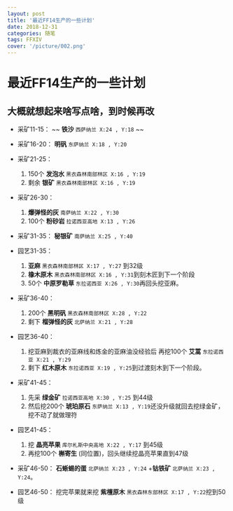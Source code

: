 ```yaml
---
layout: post
title: '最近FF14生产的一些计划'
date: 2018-12-31
categories: 随笔
tags: FFXIV
cover: '/picture/002.png'
---
```


最近FF14生产的一些计划
==================

## 大概就想起来啥写点啥，到时候再改

- 采矿11-15：
    ~~ **铁沙** `西萨纳兰 X:24 , Y:18` ~~

- 采矿16-20：
    **明矾** `东萨纳兰 X:18 , Y:20`

- 采矿21-25：
    1. 150个 **发泡水** `黑衣森林南部林区 X:16 , Y:19`  
    2. 剩余 **银矿** `黑衣森林南部林区 X:16 , Y:19`

- 采矿26-30：
    1. **爆弹怪的灰** `南萨纳兰 X:22 , Y:30`
    2. 100个 **粉砂岩** `拉诺西亚高地 X:13 , Y:26`

- 采矿31-35：
    **秘银矿** `南萨纳兰 X:25 , Y:40`

- 园艺31-35：
    1. **亚麻** `黑衣森林南部林区 X:17 , Y:27` 到32级
    2. **橡木原木** `黑衣森林南部林区 X:16 , Y:31`到刻木匠到下一个阶段
    3. 50个 **中原罗勒草** `东拉诺西亚 X:26 , Y:30`再回头挖亚麻。

- 采矿36-40：
    1. 200个 **黑明矾** `黑衣森林南部林区 X:28 , Y:22`
    2. 剩下 **榴弹怪的灰** `北萨纳兰 X:21 , Y:28`

- 园艺36-40：
    1. 挖亚麻到裁衣的亚麻线和炼金的亚麻油没经验后
    再挖100个 **艾蒿** `东拉诺西亚 X:21 , Y:29`
    2. 剩下 **红木原木** `东拉诺西亚 X:19 , Y:25`到过渡刻木到下一个阶段。

- 采矿41-45：
    1. 先采 **绿金矿** `拉诺西亚高地 X:30 , Y:25` 到44级
    2. 然后挖200个 **琥珀原石** `东萨纳兰 X:13 , Y:19`还没升级就回去挖绿金矿，挖不动了就做理符

- 园艺41-45：
    1. 挖 **晶亮苹果** `库尔札斯中央高地 X:22 , Y:17` 到45级
    2. 再挖100个 **槲寄生** (同位置)，回头继续挖晶亮苹果直到47级

- 采矿46-50：
    **石蜥蜴的蛋** `北萨纳兰 X:23 , Y:24` +**钴铁矿** `北萨纳兰 X:23 , Y:24`。

- 园艺46-50：
    挖完苹果就来挖 **紫檀原木** `黑衣森林东部林区 X:17 , Y:22`挖到50级
